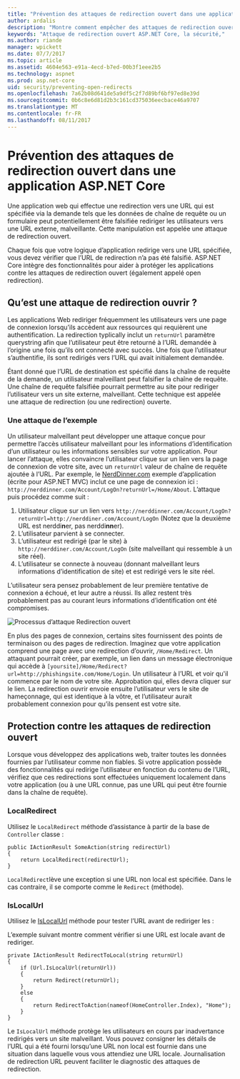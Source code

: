 ```yaml
---
title: "Prévention des attaques de redirection ouvert dans une application ASP.NET Core | Documents Microsoft"
author: ardalis
description: "Montre comment empêcher des attaques de redirection ouvert par rapport à une application ASP.NET Core"
keywords: "Attaque de redirection ouvert ASP.NET Core, la sécurité,"
ms.author: riande
manager: wpickett
ms.date: 07/7/2017
ms.topic: article
ms.assetid: 4604e563-e91a-4ecd-b7ed-00b3f1eee2b5
ms.technology: aspnet
ms.prod: asp.net-core
uid: security/preventing-open-redirects
ms.openlocfilehash: 7a62b08d641de5a9df5c2f7d89bf6bf97ed8e39d
ms.sourcegitcommit: 0b6c8e6d81d2b3c161cd375036eecbace46a9707
ms.translationtype: MT
ms.contentlocale: fr-FR
ms.lasthandoff: 08/11/2017
---
```

# <a name="preventing-open-redirect-attacks-in-an-aspnet-core-app"></a>Prévention des attaques de redirection ouvert dans une application ASP.NET Core

Une application web qui effectue une redirection vers une URL qui est spécifiée via la demande tels que les données de chaîne de requête ou un formulaire peut potentiellement être falsifiée rediriger les utilisateurs vers une URL externe, malveillante. Cette manipulation est appelée une attaque de redirection ouvert.

Chaque fois que votre logique d’application redirige vers une URL spécifiée, vous devez vérifier que l’URL de redirection n’a pas été falsifié. ASP.NET Core intègre des fonctionnalités pour aider à protéger les applications contre les attaques de redirection ouvert (également appelé open redirection).

## <a name="what-is-an-open-redirect-attack"></a>Qu’est une attaque de redirection ouvrir ?

Les applications Web rediriger fréquemment les utilisateurs vers une page de connexion lorsqu’ils accèdent aux ressources qui requièrent une authentification. La redirection typlically inclut un `returnUrl` paramètre querystring afin que l’utilisateur peut être retourné à l’URL demandée à l’origine une fois qu’ils ont connecté avec succès. Une fois que l’utilisateur s’authentifie, ils sont redirigés vers l’URL qui avait initialement demandée.

Étant donné que l’URL de destination est spécifié dans la chaîne de requête de la demande, un utilisateur malveillant peut falsifier la chaîne de requête. Une chaîne de requête falsifiée pourrait permettre au site pour rediriger l’utilisateur vers un site externe, malveillant. Cette technique est appelée une attaque de redirection (ou une redirection) ouverte.

### <a name="an-example-attack"></a>Une attaque de l’exemple

Un utilisateur malveillant peut développer une attaque conçue pour permettre l’accès utilisateur malveillant pour les informations d’identification d’un utilisateur ou les informations sensibles sur votre application. Pour lancer l’attaque, elles convaincre l’utilisateur clique sur un lien vers la page de connexion de votre site, avec un `returnUrl` valeur de chaîne de requête ajoutée à l’URL. Par exemple, le [NerdDinner.com](http://nerddinner.com) exemple d’application (écrite pour ASP.NET MVC) inclut ce une page de connexion ici : ``http://nerddinner.com/Account/LogOn?returnUrl=/Home/About``. L’attaque puis procédez comme suit :

1. Utilisateur clique sur un lien vers ``http://nerddinner.com/Account/LogOn?returnUrl=http://nerddiner.com/Account/LogOn`` (Notez que la deuxième URL est nerddi**n**er, pas nerddi**nn**er).
2. L’utilisateur parvient à se connecter.
3. L’utilisateur est redirigé (par le site) à ``http://nerddiner.com/Account/LogOn`` (site malveillant qui ressemble à un site réel).
4. L’utilisateur se connecte à nouveau (donnant malveillant leurs informations d’identification de site) et est redirigé vers le site réel.

L’utilisateur sera pensez probablement de leur première tentative de connexion a échoué, et leur autre a réussi. Ils allez restent très probablement pas au courant leurs informations d’identification ont été compromises.

![Processus d’attaque Redirection ouvert](preventing-open-redirects/_static/open-redirection-attack-process.png)

En plus des pages de connexion, certains sites fournissent des points de terminaison ou des pages de redirection. Imaginez que votre application comprend une page avec une redirection d’ouvrir, ``/Home/Redirect``. Un attaquant pourrait créer, par exemple, un lien dans un message électronique qui accède à ``[yoursite]/Home/Redirect?url=http://phishingsite.com/Home/Login``. Un utilisateur à l’URL et voir qu'il commence par le nom de votre site. Approbation qui, elles devra cliquer sur le lien. La redirection ouvrir envoie ensuite l’utilisateur vers le site de hameçonnage, qui est identique à la vôtre, et l’utilisateur aurait probablement connexion pour qu’ils pensent est votre site.

## <a name="protecting-against-open-redirect-attacks"></a>Protection contre les attaques de redirection ouvert

Lorsque vous développez des applications web, traiter toutes les données fournies par l’utilisateur comme non fiables. Si votre application possède des fonctionnalités qui redirige l’utilisateur en fonction du contenu de l’URL, vérifiez que ces redirections sont effectuées uniquement localement dans votre application (ou à une URL connue, pas une URL qui peut être fournie dans la chaîne de requête).

### <a name="localredirect"></a>LocalRedirect

Utilisez le ``LocalRedirect`` méthode d’assistance à partir de la base de `Controller` classe :

```
public IActionResult SomeAction(string redirectUrl)
{
    return LocalRedirect(redirectUrl);
}
```

``LocalRedirect``lève une exception si une URL non local est spécifiée. Dans le cas contraire, il se comporte comme le ``Redirect`` (méthode).

### <a name="islocalurl"></a>IsLocalUrl

Utilisez le [IsLocalUrl](https://docs.microsoft.com/aspnet/core/api/microsoft.aspnetcore.mvc.iurlhelper#Microsoft_AspNetCore_Mvc_IUrlHelper_IsLocalUrl_System_String_) méthode pour tester l’URL avant de rediriger les :

L’exemple suivant montre comment vérifier si une URL est locale avant de rediriger.

```
private IActionResult RedirectToLocal(string returnUrl)
{
    if (Url.IsLocalUrl(returnUrl))
    {
        return Redirect(returnUrl);
    }
    else
    {
        return RedirectToAction(nameof(HomeController.Index), "Home");
    }
}
```

Le `IsLocalUrl` méthode protège les utilisateurs en cours par inadvertance redirigés vers un site malveillant. Vous pouvez consigner les détails de l’URL qui a été fourni lorsqu’une URL non local est fournie dans une situation dans laquelle vous vous attendiez une URL locale. Journalisation de redirection URL peuvent faciliter le diagnostic des attaques de redirection.
